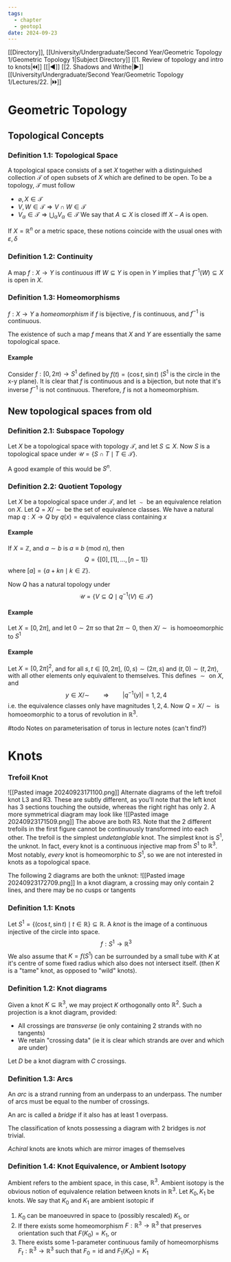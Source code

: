 ```yaml
---
tags:
  - chapter
  - geotop1
date: 2024-09-23
---
```

[[Directory]], [[University/Undergraduate/Second Year/Geometric Topology 1/Geometric Topology 1|Subject Directory]]
[[1. Review of topology and intro to knots|🞀🞀]] [[|◀]] [[2. Shadows and Writhe|▶]] [[University/Undergraduate/Second Year/Geometric Topology 1/Lectures/22. |🞂🞂]]
# Geometric Topology
## Topological Concepts
### Definition 1.1: Topological Space
A topological space consists of a set ${} X {}$ together with a distinguished collection ${} \mathcal{T} {}$ of open subsets of ${} X {}$ which are defined to be open. To be a topology, ${} \mathcal{T} {}$ must follow
- ${} \varnothing,\,X \in\mathcal{T} {}$
- ${} V,\,W \in \mathcal{T} \Rightarrow V \cap W \in \mathcal{ T} {}$
- ${} V_{\alpha} \in \mathcal{T} \Rightarrow \bigcup_{\alpha} V_{\alpha} \in \mathcal{T} {}$
We say that ${} A \subseteq X {}$ is closed iff ${} X-A {}$ is open. 

If ${} X= \mathbb{R}^{n} {}$ or a metric space, these notions coincide with the usual ones with ${} \varepsilon,\,\delta {}$
### Definition 1.2: Continuity
A map ${} f:X\to{}Y {}$ is *continuous* iff ${} W \subseteq Y {}$ is open in $Y {}$ implies that ${} f^{-1}(W) \subseteq X {}$ is open in ${} X {}$.
### Definition 1.3: Homeomorphisms
${} f:X\to{}Y {}$ a *homeomorphism* if $f {}$ is bijective, $f {}$ is continuous, and ${} f^{-1} {}$ is continuous.

The existence of such a map $f {}$ means that ${} X {}$ and $Y {}$ are essentially the same topological space.
#### Example
Consider ${} f:[0,\,2\pi) \to{} S^{1} {}$ defined by ${} f(t)=(\cos t, \sin t) {}$ (${} S^{1} {}$ is the circle in the x-y plane). It is clear that ${} f {}$ is continuous and is a bijection, but note that it's inverse ${} f^{-1} {}$ is not continuous. Therefore, $f {}$ is not a homeomorphism.
## New topological spaces from old
### Definition 2.1: Subspace Topology
Let ${} X {}$ be a topological space with topology ${} \mathcal{T} {}$, and let ${} S \subseteq X {}$. Now $S {}$ is a topological space under ${} \mathcal{U}=\{ S \cap T \mid T \in \mathcal{T} \} {}$.

A good example of this would be ${} S^{n} {}$.
### Definition 2.2: Quotient Topology
Let $X {}$ be a topological space under $\mathcal{T} {}$, and let $\sim {}$ be an equivalence relation on $X {}$. Let ${} Q=X / \sim {}$ be the set of equivalence classes. We have a natural map ${} q:X \to{}Q {}$ by ${} q(x)=\text{equivalence class containing }x {}$
#### Example
If ${} X=\mathbb{Z} {}$, and ${} a\sim b {}$ is ${} a\equiv b \:(\mathrm{mod}\  n) {}$, then 
$$
Q=\{ [0],\, [1],\,\dots,\,[n-1] \}
$$
where ${} [a]=\{ a+kn \mid k \in \mathbb{Z}\} {}$.

Now $Q {}$ has a natural topology under
$$
\mathcal{U}=\{ V \subseteq  Q \mid q^{-1}(V) \in  \mathcal{T} \}
$$
#### Example
Let ${} X= [0,\,2\pi] {}$, and let ${} 0 \sim 2\pi {}$ so that ${} 2\pi \sim 0 {}$, then ${} X / \sim  {}$ is homoeomorphic to ${} S^{1} {}$
#### Example
Let ${} X=[0,\, 2\pi]^{2} {}$, and for all ${} s,\, t \in [0,\, 2\pi] {}$,  ${} (0, s)\sim (2\pi, s) {}$ and ${} (t,\,  0)\sim (t,\, 2\pi) {}$, with all other elements only equivalent to themselves. This defines $\sim {}$ on $X {}$, and
$$
y \in  X / \sim  \qquad \Rightarrow  \qquad |q^{-1}(y)|=1,\, 2,\, 4
$$
i.e. the equivalence classes only have magnitudes ${} 1,\, 2,\, 4 {}$. Now ${} Q = X /\sim  {}$ is homoeomorphic to a torus of revolution in $\mathbb{R}^{3} {}$.

#todo Notes on parameterisation of torus in lecture notes (can't find?)
# Knots
### Trefoil Knot
![[Pasted image 20240923171100.png]]
Alternate diagrams of the left trefoil knot L3 and R3. These are subtly different, as you'll note that the left knot has 3 sections touching the outside, whereas the right right has only 2. A more symmetrical diagram may look like
![[Pasted image 20240923171509.png]]
The above are both R3. Note that the 2 different trefoils in the first figure cannot be continuously transformed into each other. The trefoil is the simplest *undetanglable* knot. The simplest knot is ${} S^{1} {}$, the unknot. In fact, every knot is a continuous injective map from ${} S^{1} {}$ to ${} \mathbb{R}^{3} {}$. Most notably, *every* knot is homeomorphic to ${} S^{1} {}$, so we are not interested in knots as a topological space.

The following 2 diagrams are both the unknot:
![[Pasted image 20240923172709.png]]
In a knot diagram, a crossing may only contain 2 lines, and there may be no cusps or tangents

### Definition 1.1: Knots
Let ${} S^{1}=\{ (\cos t,\, \sin t) \mid t \in \mathbb{R}\} \subseteq \mathbb{R} {}$. A *knot* is the image of a continuous injective of the circle into space. 
$$
f:S^{1} \to{} \mathbb{R}^{3}
$$
We also assume that ${} K=f(S^{1}) {}$ can be surrounded by a small tube with $K {}$ at it's centre of some fixed radius which also does not intersect itself. (then $K {}$ is a "tame" knot, as opposed to "wild" knots). 
### Definition 1.2: Knot diagrams
Given a knot ${} K \subseteq  \mathbb{R}^{3} {}$, we may project $K {}$ orthogonally onto ${} \mathbb{R}^{2} {}$. Such a projection is a knot diagram, provided:
- All crossings are *transverse* (ie only containing 2 strands with no tangents)
- We retain "crossing data" (ie it is clear which strands are over and which are under)

Let $D {}$ be a knot diagram with $C {}$ crossings.
### Definition 1.3: Arcs
An *arc* is a strand running from an underpass to an underpass. The number of arcs must be equal to the number of crossings.

An arc is called a *bridge* if it also has at least 1 overpass.

The classification of knots possessing a diagram with 2 bridges is *not* trivial.

*Achiral* knots are knots which are mirror images of themselves
### Definition 1.4: Knot Equivalence, or Ambient Isotopy
Ambient refers to the ambient space, in this case, ${} \mathbb{R}^{3} {}$. Ambient isotopy is the obvious notion of equivalence relation between knots in ${} \mathbb{R}^{3} {}$. Let ${} K_{0},\, K_{1} {}$ be knots. We say that ${} K_{0} {}$ and ${} K_{1} {}$ are ambient isotopic if
1. ${} K_{0} {}$ can be manoeuvred in space to (possibly rescaled) ${} K_{1} {}$, or
2. If there exists some homeomorphism ${} F:\mathbb{R}^{3}\to{}\mathbb{R}^{3} {}$ that preserves orientation such that ${} F(K_{0})=K_{1} {}$, or
3. There exists some 1-parameter continuous family of homeomorphisms ${} F_{t}:\mathbb{R}^{3}\to{}\mathbb{R}^{3} {}$ such that ${} F_{0}=\mathrm{id} {}$ and ${} F_{1}(K_{0})=K_{1} {}$
